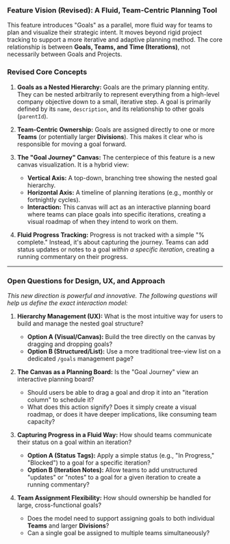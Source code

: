 ### Feature Vision (Revised): A Fluid, Team-Centric Planning Tool

This feature introduces "Goals" as a parallel, more fluid way for teams to plan and visualize their strategic intent. It moves beyond rigid project tracking to support a more iterative and adaptive planning method. The core relationship is between **Goals, Teams, and Time (Iterations)**, not necessarily between Goals and Projects.

### Revised Core Concepts

1.  **Goals as a Nested Hierarchy:** Goals are the primary planning entity. They can be nested arbitrarily to represent everything from a high-level company objective down to a small, iterative step. A goal is primarily defined by its `name`, `description`, and its relationship to other goals (`parentId`).

2.  **Team-Centric Ownership:** Goals are assigned directly to one or more **Teams** (or potentially larger **Divisions**). This makes it clear who is responsible for moving a goal forward.

3.  **The "Goal Journey" Canvas:** The centerpiece of this feature is a new canvas visualization. It is a hybrid view:
    - **Vertical Axis:** A top-down, branching tree showing the nested goal hierarchy.
    - **Horizontal Axis:** A timeline of planning iterations (e.g., monthly or fortnightly cycles).
    - **Interaction:** This canvas will act as an interactive planning board where teams can place goals into specific iterations, creating a visual roadmap of when they intend to work on them.

4.  **Fluid Progress Tracking:** Progress is not tracked with a simple "% complete." Instead, it's about capturing the journey. Teams can add status updates or notes to a goal _within a specific iteration_, creating a running commentary on their progress.

---

### Open Questions for Design, UX, and Approach

_This new direction is powerful and innovative. The following questions will help us define the exact interaction model:_

1.  **Hierarchy Management (UX):** What is the most intuitive way for users to build and manage the nested goal structure?
    - **Option A (Visual/Canvas):** Build the tree directly on the canvas by dragging and dropping goals?
    - **Option B (Structured/List):** Use a more traditional tree-view list on a dedicated `/goals` management page?

2.  **The Canvas as a Planning Board:** Is the "Goal Journey" view an interactive planning board?
    - Should users be able to drag a goal and drop it into an "iteration column" to schedule it?
    - What does this action signify? Does it simply create a visual roadmap, or does it have deeper implications, like consuming team capacity?

3.  **Capturing Progress in a Fluid Way:** How should teams communicate their status on a goal within an iteration?
    - **Option A (Status Tags):** Apply a simple status (e.g., "In Progress," "Blocked") to a goal for a specific iteration?
    - **Option B (Iteration Notes):** Allow teams to add unstructured "updates" or "notes" to a goal for a given iteration to create a running commentary?

4.  **Team Assignment Flexibility:** How should ownership be handled for large, cross-functional goals?
    - Does the model need to support assigning goals to both individual **Teams** and larger **Divisions**?
    - Can a single goal be assigned to multiple teams simultaneously?
